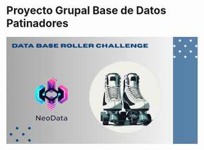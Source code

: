 ﻿# Proyecto Grupal Base de Datos Patinadores

<img src="Imagenes\Portada.png" alt="Equipo de Desarrollo" width="900">
